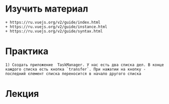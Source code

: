 # Изучить материал
    + https://ru.vuejs.org/v2/guide/index.html
    + https://ru.vuejs.org/v2/guide/instance.html
    + https://ru.vuejs.org/v2/guide/syntax.html
# Практика
    1) Создать приложение  TaskManager. У нас есть два списка дел. В конце каждого списка есть кнопка `transfer`. При нажатии на кнопку - последний єлемент списка переносится в начало другого списка
    
# Лекция

    